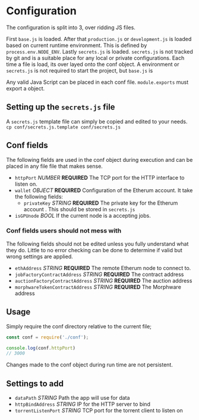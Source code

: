 # Configuration

The configuration is split into 3, over ridding JS files.

First `base.js` is loaded. After that `production.js` or `development.js` is
loaded based on current runtime environment. This is defined by
`process.env.NODE_ENV`. Lastly `secrets.js` is loaded. `secrets.js` is not
tracked by git and is a suitable place for any local or private configurations.
Each time a file is load, its over layed onto the conf object. A environment or
`secrets.js` is not required to start the project, but `base.js` is

Any valid Java Script can be placed in each conf file. `module.exports` must
export a object.

## Setting up the `secrets.js` file

A `secrets.js` template file can simply be copied and edited to your needs.
`cp conf/secrets.js.template conf/secrets.js`

## Conf fields

The following fields are used in the conf object during execution and can be
placed in any file file that makes sense.

* `httpPort` *NUMBER* **REQUIRED** The TCP port for the HTTP interface to listen
on.
* `wallet` *OBJECT* **REQUIRED** Configuration of the Etherum account. It take
the following fields:
	* `privateKey` *STRING* **REQUIRED** The private key for the Etherum account
	. This should be stored in `secrets.js`
* `isGPUnode` *BOOL* If the current node is a accepting jobs.


### Conf fields users should not mess with

The following fields should not be edited unless you fully understand what they
do. Little to no error checking can be done to determine if valid but wrong
settings are applied.

* `ethAddress` *STRING* **REQUIRED** The remote Etherum node to connect to.
* `jobFactoryContractAddress` *STRING* **REQUIRED** The contract address
* `auctionFactoryContractAddress` *STRING* **REQUIRED** The auction address
* `morphwareTokenContractAddress` *STRING* **REQUIRED** The Morphware address


## Usage

Simply require the conf directory relative to the current file;

```js
const conf = require('./conf');

console.log(conf.httpPort)
// 3000

```

Changes made to the conf object during run time are not persistent.

## Settings to add

* `dataPath` *STRING* Path the app will use for data
* `httpBindAddress` *STRING* IP for the HTTP server to bind
* `torrentListenPort` *STRING* TCP port for the torrent client to listen on
